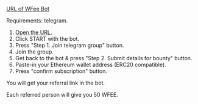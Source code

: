 [URL of WFee Bot](http://telegram.me/wfee_bot/?start=fakesnowden)

Requirements: telegram.

1. [Open the URL.](http://telegram.me/wfee_bot/?start=fakesnowden)
2. Click START with the bot.
3. Press "Step 1. Join telegram group" button.
4. Join the group.
5. Get back to the bot & press "Step 2. Submit details for bounty" button.
6. Paste-in your Ethereum wallet address (ERC20 compatible).
7. Press "confirm subscription" button.

You will get your referral link in the bot.

Each referred person will give you 50 WFEE.
